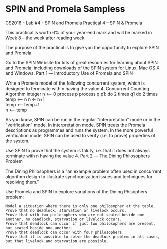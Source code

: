 # SPIN and Promela Sampless
CS2016 - Lab #4 - SPIN and Promela
Practical 4 – SPIN & Promela

This practical is worth 6% of your year-end mark and will be marked in Week 8 – the week after reading week.

The purpose of the practical is to give you the opportunity to explore SPIN and Promela

Go to the SPIN Website for lots of great resources for learning about SPIN and Promela, including downloads of the SPIN system for Linux, Mac OS X and Windows.
Part 1 –– Introductory Use of Promela and SPIN

Write a Promela model of the following concurrent system, which is designed to terminate with n having the value 4.
Concurrent Counting Algorithm
integer n <-- 0
process p 	process q 
p1: do 2 times 	q1 do 2 times
    temp <-- n 	    n <- n+1            
    temp <-- temp+1 	 
    n <-- temp 	 

As you know, SPIN can be run in the regular "interpretation" mode or in the "verification" mode. In interpretation mode, SPIN treats the Promela descriptions as programmes and runs the system. In the more powerful verification mode, SPIN can be used to verify (i.e. to prove) properties of the system.

Use SPIN to prove that the system is faluty, i.e. that it does not always terminate with n having the value 4.
Part 2 –– The Dining Philosophers Problem

The Dining Philosophers is a "an example problem often used in concurrent algorithm design to illustrate synchronization issues and techniques for resolving them."

Use Promela and SPIN to explore variations of the Dining Phisophers problem:

    Model a situation where there is only one philosopher at the table. Prove that no deadlock, starvation or livelock occurs.
    Prove that with two philosophers who are not seated beside one another, no deadlock, starvation or livelock occurs.
    Prove that deadlock can occur if just two philosophers are present, but seated beside one another.
    Prove that deadlock can occur with four philosophers.
    Prove that it is possible to solve the deadlock problem in all cases, but that livelock and starvation are possible.
